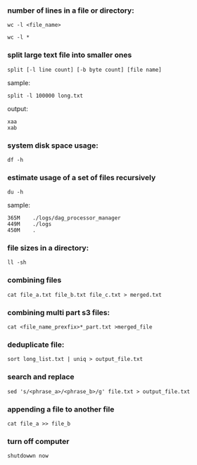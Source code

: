 ### number of lines in a file or directory:

```
wc -l <file_name>

wc -l *
```

### split large text file into smaller ones

```
split [-l line count] [-b byte count] [file name]
```

sample:
```
split -l 100000 long.txt
```
output:
```
xaa
xab
```

### system disk space usage:

```
df -h
````

### estimate usage of a set of files recursively

```
du -h
```
sample:
```
365M	./logs/dag_processor_manager
449M	./logs
450M	.
```

### file sizes in a directory:

```
ll -sh
```


### combining files

```
cat file_a.txt file_b.txt file_c.txt > merged.txt
```

### combining multi part s3 files:

```
cat <file_name_prexfix>*_part.txt >merged_file
```

### deduplicate file:

```
sort long_list.txt | uniq > output_file.txt
```

### search and replace

```
sed 's/<phrase_a>/<phrase_b>/g' file.txt > output_file.txt
```

### appending a file to another file

```
cat file_a >> file_b
```
### turn off computer

 ```
 shutdowwn now
 ```
